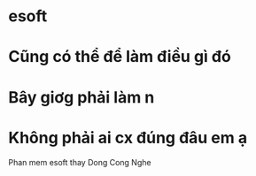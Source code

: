 # esoft
# Cũng có thể để làm điều gì đó
# Bây giơg phải làm n
# Không phải ai cx đúng đâu em ạ
Phan mem esoft thay Dong Cong Nghe 